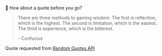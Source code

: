 📣 How about a quote before you go?

> There are three methods to gaining wisdom. The first is reflection, which is the highest. The second is limitation, which is the easiest. The third is experience, which is the bitterest.
>
> <p>- Confucius</p>

Quote requested from [Random Quotes API](https://github.com/lukePeavey/quotable)
